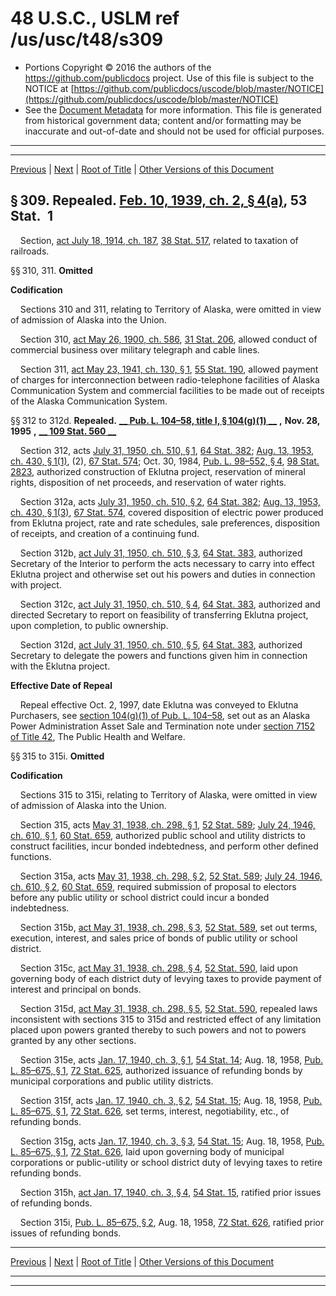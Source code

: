 ---
---

# 48 U.S.C., USLM ref /us/usc/t48/s309

* Portions Copyright © 2016 the authors of the https://github.com/publicdocs project.
  Use of this file is subject to the NOTICE at [https://github.com/publicdocs/uscode/blob/master/NOTICE](https://github.com/publicdocs/uscode/blob/master/NOTICE)
* See the [Document Metadata](././../../../..//README.md) for more information.
  This file is generated from historical government data; content and/or formatting may be inaccurate and out-of-date and should not be used for official purposes.

----------
----------

[Previous](./../../../..//us/usc/t48/ch2/m__us_usc_t48_s301a.md) | [Next](./../../../..//us/usc/t48/ch2/m__us_usc_t48_s321.md) | [Root of Title](./../../../../) | [Other Versions of this Document](https://publicdocs.github.io/go/links?ns=uslm&ref=%2Fus%2Fusc%2Ft48%2Fs309)

## § 309. Repealed. [Feb. 10, 1939, ch. 2, § 4(a)][/us/act/1939-02-10/ch2/s4/a], 53 Stat. 1

    Section, [act July 18, 1914, ch. 187][/us/act/1914-07-18/ch187], [38 Stat. 517][/us/stat/38/517], related to taxation of railroads.

§§ 310, 311. __Omitted__ 

 __Codification__ 

    Sections 310 and 311, relating to Territory of Alaska, were omitted in view of admission of Alaska into the Union.

    Section 310, [act May 26, 1900, ch. 586][/us/act/1900-05-26/ch586], [31 Stat. 206][/us/stat/31/206], allowed conduct of commercial business over military telegraph and cable lines.

    Section 311, [act May 23, 1941, ch. 130, § 1][/us/act/1941-05-23/ch130/s1], [55 Stat. 190][/us/stat/55/190], allowed payment of charges for interconnection between radio-telephone facilities of Alaska Communication System and commercial facilities to be made out of receipts of the Alaska Communication System.

§§ 312 to 312d. __Repealed.__  __[__  __Pub. L. 104–58, title I, § 104(g)(1)__  __][/us/pl/104/58/s104/g/1]__  __,__  __Nov. 28, 1995__  __,__  __[__  __109 Stat. 560__  __][/us/stat/109/560]__ 

    Section 312, acts [July 31, 1950, ch. 510, § 1][/us/act/1950-07-31/ch510/s1], [64 Stat. 382][/us/stat/64/382]; [Aug. 13, 1953, ch. 430, § 1(1)][/us/act/1953-08-13/ch430/s1/1], (2), [67 Stat. 574][/us/stat/67/574]; Oct. 30, 1984, [Pub. L. 98–552, § 4][/us/pl/98/552/s4], [98 Stat. 2823][/us/stat/98/2823], authorized construction of Eklutna project, reservation of mineral rights, disposition of net proceeds, and reservation of water rights.

    Section 312a, acts [July 31, 1950, ch. 510, § 2][/us/act/1950-07-31/ch510/s2], [64 Stat. 382][/us/stat/64/382]; [Aug. 13, 1953, ch. 430, § 1(3)][/us/act/1953-08-13/ch430/s1/3], [67 Stat. 574][/us/stat/67/574], covered disposition of electric power produced from Eklutna project, rate and rate schedules, sale preferences, disposition of receipts, and creation of a continuing fund.

    Section 312b, [act July 31, 1950, ch. 510, § 3][/us/act/1950-07-31/ch510/s3], [64 Stat. 383][/us/stat/64/383], authorized Secretary of the Interior to perform the acts necessary to carry into effect Eklutna project and otherwise set out his powers and duties in connection with project.

    Section 312c, [act July 31, 1950, ch. 510, § 4][/us/act/1950-07-31/ch510/s4], [64 Stat. 383][/us/stat/64/383], authorized and directed Secretary to report on feasibility of transferring Eklutna project, upon completion, to public ownership.

    Section 312d, [act July 31, 1950, ch. 510, § 5][/us/act/1950-07-31/ch510/s5], [64 Stat. 383][/us/stat/64/383], authorized Secretary to delegate the powers and functions given him in connection with the Eklutna project.

 __Effective Date of Repeal__ 

    Repeal effective Oct. 2, 1997, date Eklutna was conveyed to Eklutna Purchasers, see [section 104(g)(1) of Pub. L. 104–58][/us/pl/104/58/s104/g/1], set out as an Alaska Power Administration Asset Sale and Termination note under [section 7152 of Title 42][/us/usc/t42/s7152], The Public Health and Welfare.

§§ 315 to 315i. __Omitted__ 

 __Codification__ 

    Sections 315 to 315i, relating to Territory of Alaska, were omitted in view of admission of Alaska into the Union.

    Section 315, acts [May 31, 1938, ch. 298, § 1][/us/act/1938-05-31/ch298/s1], [52 Stat. 589][/us/stat/52/589]; [July 24, 1946, ch. 610, § 1][/us/act/1946-07-24/ch610/s1], [60 Stat. 659][/us/stat/60/659], authorized public school and utility districts to construct facilities, incur bonded indebtedness, and perform other defined functions.

    Section 315a, acts [May 31, 1938, ch. 298, § 2][/us/act/1938-05-31/ch298/s2], [52 Stat. 589][/us/stat/52/589]; [July 24, 1946, ch. 610, § 2][/us/act/1946-07-24/ch610/s2], [60 Stat. 659][/us/stat/60/659], required submission of proposal to electors before any public utility or school district could incur a bonded indebtedness.

    Section 315b, [act May 31, 1938, ch. 298, § 3][/us/act/1938-05-31/ch298/s3], [52 Stat. 589][/us/stat/52/589], set out terms, execution, interest, and sales price of bonds of public utility or school district.

    Section 315c, [act May 31, 1938, ch. 298, § 4][/us/act/1938-05-31/ch298/s4], [52 Stat. 590][/us/stat/52/590], laid upon governing body of each district duty of levying taxes to provide payment of interest and principal on bonds.

    Section 315d, [act May 31, 1938, ch. 298, § 5][/us/act/1938-05-31/ch298/s5], [52 Stat. 590][/us/stat/52/590], repealed laws inconsistent with sections 315 to 315d and restricted effect of any limitation placed upon powers granted thereby to such powers and not to powers granted by any other sections.

    Section 315e, acts [Jan. 17, 1940, ch. 3, § 1][/us/act/1940-01-17/ch3/s1], [54 Stat. 14][/us/stat/54/14]; Aug. 18, 1958, [Pub. L. 85–675, § 1][/us/pl/85/675/s1], [72 Stat. 625][/us/stat/72/625], authorized issuance of refunding bonds by municipal corporations and public utility districts.

    Section 315f, acts [Jan. 17, 1940, ch. 3, § 2][/us/act/1940-01-17/ch3/s2], [54 Stat. 15][/us/stat/54/15]; Aug. 18, 1958, [Pub. L. 85–675, § 1][/us/pl/85/675/s1], [72 Stat. 626][/us/stat/72/626], set terms, interest, negotiability, etc., of refunding bonds.

    Section 315g, acts [Jan. 17, 1940, ch. 3, § 3][/us/act/1940-01-17/ch3/s3], [54 Stat. 15][/us/stat/54/15]; Aug. 18, 1958, [Pub. L. 85–675, § 1][/us/pl/85/675/s1], [72 Stat. 626][/us/stat/72/626], laid upon governing body of municipal corporations or public-utility or school district duty of levying taxes to retire refunding bonds.

    Section 315h, [act Jan. 17, 1940, ch. 3, § 4][/us/act/1940-01-17/ch3/s4], [54 Stat. 15][/us/stat/54/15], ratified prior issues of refunding bonds.

    Section 315i, [Pub. L. 85–675, § 2][/us/pl/85/675/s2], Aug. 18, 1958, [72 Stat. 626][/us/stat/72/626], ratified prior issues of refunding bonds.

----------

[Previous](./../../../..//us/usc/t48/ch2/m__us_usc_t48_s301a.md) | [Next](./../../../..//us/usc/t48/ch2/m__us_usc_t48_s321.md) | [Root of Title](./../../../../) | [Other Versions of this Document](https://publicdocs.github.io/go/links?ns=uslm&ref=%2Fus%2Fusc%2Ft48%2Fs309)

----------
----------

[/us/act/1939-02-10/ch2/s4/a]: https://publicdocs.github.io/go/links?ns=uslm&ref=%2Fus%2Fact%2F1939-02-10%2Fch2%2Fs4%2Fa
[/us/act/1914-07-18/ch187]: https://publicdocs.github.io/go/links?ns=uslm&ref=%2Fus%2Fact%2F1914-07-18%2Fch187
[/us/stat/38/517]: https://publicdocs.github.io/go/links?ns=uslm&ref=%2Fus%2Fstat%2F38%2F517
[/us/act/1900-05-26/ch586]: https://publicdocs.github.io/go/links?ns=uslm&ref=%2Fus%2Fact%2F1900-05-26%2Fch586
[/us/stat/31/206]: https://publicdocs.github.io/go/links?ns=uslm&ref=%2Fus%2Fstat%2F31%2F206
[/us/act/1941-05-23/ch130/s1]: https://publicdocs.github.io/go/links?ns=uslm&ref=%2Fus%2Fact%2F1941-05-23%2Fch130%2Fs1
[/us/stat/55/190]: https://publicdocs.github.io/go/links?ns=uslm&ref=%2Fus%2Fstat%2F55%2F190
[/us/pl/104/58/s104/g/1]: https://publicdocs.github.io/go/links?ns=uslm&ref=%2Fus%2Fpl%2F104%2F58%2Fs104%2Fg%2F1
[/us/stat/109/560]: https://publicdocs.github.io/go/links?ns=uslm&ref=%2Fus%2Fstat%2F109%2F560
[/us/act/1950-07-31/ch510/s1]: https://publicdocs.github.io/go/links?ns=uslm&ref=%2Fus%2Fact%2F1950-07-31%2Fch510%2Fs1
[/us/stat/64/382]: https://publicdocs.github.io/go/links?ns=uslm&ref=%2Fus%2Fstat%2F64%2F382
[/us/act/1953-08-13/ch430/s1/1]: https://publicdocs.github.io/go/links?ns=uslm&ref=%2Fus%2Fact%2F1953-08-13%2Fch430%2Fs1%2F1
[/us/stat/67/574]: https://publicdocs.github.io/go/links?ns=uslm&ref=%2Fus%2Fstat%2F67%2F574
[/us/pl/98/552/s4]: https://publicdocs.github.io/go/links?ns=uslm&ref=%2Fus%2Fpl%2F98%2F552%2Fs4
[/us/stat/98/2823]: https://publicdocs.github.io/go/links?ns=uslm&ref=%2Fus%2Fstat%2F98%2F2823
[/us/act/1950-07-31/ch510/s2]: https://publicdocs.github.io/go/links?ns=uslm&ref=%2Fus%2Fact%2F1950-07-31%2Fch510%2Fs2
[/us/stat/64/382]: https://publicdocs.github.io/go/links?ns=uslm&ref=%2Fus%2Fstat%2F64%2F382
[/us/act/1953-08-13/ch430/s1/3]: https://publicdocs.github.io/go/links?ns=uslm&ref=%2Fus%2Fact%2F1953-08-13%2Fch430%2Fs1%2F3
[/us/stat/67/574]: https://publicdocs.github.io/go/links?ns=uslm&ref=%2Fus%2Fstat%2F67%2F574
[/us/act/1950-07-31/ch510/s3]: https://publicdocs.github.io/go/links?ns=uslm&ref=%2Fus%2Fact%2F1950-07-31%2Fch510%2Fs3
[/us/stat/64/383]: https://publicdocs.github.io/go/links?ns=uslm&ref=%2Fus%2Fstat%2F64%2F383
[/us/act/1950-07-31/ch510/s4]: https://publicdocs.github.io/go/links?ns=uslm&ref=%2Fus%2Fact%2F1950-07-31%2Fch510%2Fs4
[/us/stat/64/383]: https://publicdocs.github.io/go/links?ns=uslm&ref=%2Fus%2Fstat%2F64%2F383
[/us/act/1950-07-31/ch510/s5]: https://publicdocs.github.io/go/links?ns=uslm&ref=%2Fus%2Fact%2F1950-07-31%2Fch510%2Fs5
[/us/stat/64/383]: https://publicdocs.github.io/go/links?ns=uslm&ref=%2Fus%2Fstat%2F64%2F383
[/us/pl/104/58/s104/g/1]: https://publicdocs.github.io/go/links?ns=uslm&ref=%2Fus%2Fpl%2F104%2F58%2Fs104%2Fg%2F1
[/us/usc/t42/s7152]: https://publicdocs.github.io/go/links?ns=uslm&ref=%2Fus%2Fusc%2Ft42%2Fs7152
[/us/act/1938-05-31/ch298/s1]: https://publicdocs.github.io/go/links?ns=uslm&ref=%2Fus%2Fact%2F1938-05-31%2Fch298%2Fs1
[/us/stat/52/589]: https://publicdocs.github.io/go/links?ns=uslm&ref=%2Fus%2Fstat%2F52%2F589
[/us/act/1946-07-24/ch610/s1]: https://publicdocs.github.io/go/links?ns=uslm&ref=%2Fus%2Fact%2F1946-07-24%2Fch610%2Fs1
[/us/stat/60/659]: https://publicdocs.github.io/go/links?ns=uslm&ref=%2Fus%2Fstat%2F60%2F659
[/us/act/1938-05-31/ch298/s2]: https://publicdocs.github.io/go/links?ns=uslm&ref=%2Fus%2Fact%2F1938-05-31%2Fch298%2Fs2
[/us/stat/52/589]: https://publicdocs.github.io/go/links?ns=uslm&ref=%2Fus%2Fstat%2F52%2F589
[/us/act/1946-07-24/ch610/s2]: https://publicdocs.github.io/go/links?ns=uslm&ref=%2Fus%2Fact%2F1946-07-24%2Fch610%2Fs2
[/us/stat/60/659]: https://publicdocs.github.io/go/links?ns=uslm&ref=%2Fus%2Fstat%2F60%2F659
[/us/act/1938-05-31/ch298/s3]: https://publicdocs.github.io/go/links?ns=uslm&ref=%2Fus%2Fact%2F1938-05-31%2Fch298%2Fs3
[/us/stat/52/589]: https://publicdocs.github.io/go/links?ns=uslm&ref=%2Fus%2Fstat%2F52%2F589
[/us/act/1938-05-31/ch298/s4]: https://publicdocs.github.io/go/links?ns=uslm&ref=%2Fus%2Fact%2F1938-05-31%2Fch298%2Fs4
[/us/stat/52/590]: https://publicdocs.github.io/go/links?ns=uslm&ref=%2Fus%2Fstat%2F52%2F590
[/us/act/1938-05-31/ch298/s5]: https://publicdocs.github.io/go/links?ns=uslm&ref=%2Fus%2Fact%2F1938-05-31%2Fch298%2Fs5
[/us/stat/52/590]: https://publicdocs.github.io/go/links?ns=uslm&ref=%2Fus%2Fstat%2F52%2F590
[/us/act/1940-01-17/ch3/s1]: https://publicdocs.github.io/go/links?ns=uslm&ref=%2Fus%2Fact%2F1940-01-17%2Fch3%2Fs1
[/us/stat/54/14]: https://publicdocs.github.io/go/links?ns=uslm&ref=%2Fus%2Fstat%2F54%2F14
[/us/pl/85/675/s1]: https://publicdocs.github.io/go/links?ns=uslm&ref=%2Fus%2Fpl%2F85%2F675%2Fs1
[/us/stat/72/625]: https://publicdocs.github.io/go/links?ns=uslm&ref=%2Fus%2Fstat%2F72%2F625
[/us/act/1940-01-17/ch3/s2]: https://publicdocs.github.io/go/links?ns=uslm&ref=%2Fus%2Fact%2F1940-01-17%2Fch3%2Fs2
[/us/stat/54/15]: https://publicdocs.github.io/go/links?ns=uslm&ref=%2Fus%2Fstat%2F54%2F15
[/us/pl/85/675/s1]: https://publicdocs.github.io/go/links?ns=uslm&ref=%2Fus%2Fpl%2F85%2F675%2Fs1
[/us/stat/72/626]: https://publicdocs.github.io/go/links?ns=uslm&ref=%2Fus%2Fstat%2F72%2F626
[/us/act/1940-01-17/ch3/s3]: https://publicdocs.github.io/go/links?ns=uslm&ref=%2Fus%2Fact%2F1940-01-17%2Fch3%2Fs3
[/us/stat/54/15]: https://publicdocs.github.io/go/links?ns=uslm&ref=%2Fus%2Fstat%2F54%2F15
[/us/pl/85/675/s1]: https://publicdocs.github.io/go/links?ns=uslm&ref=%2Fus%2Fpl%2F85%2F675%2Fs1
[/us/stat/72/626]: https://publicdocs.github.io/go/links?ns=uslm&ref=%2Fus%2Fstat%2F72%2F626
[/us/act/1940-01-17/ch3/s4]: https://publicdocs.github.io/go/links?ns=uslm&ref=%2Fus%2Fact%2F1940-01-17%2Fch3%2Fs4
[/us/stat/54/15]: https://publicdocs.github.io/go/links?ns=uslm&ref=%2Fus%2Fstat%2F54%2F15
[/us/pl/85/675/s2]: https://publicdocs.github.io/go/links?ns=uslm&ref=%2Fus%2Fpl%2F85%2F675%2Fs2
[/us/stat/72/626]: https://publicdocs.github.io/go/links?ns=uslm&ref=%2Fus%2Fstat%2F72%2F626


